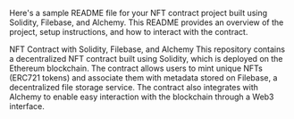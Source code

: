 
Here's a sample README file for your NFT contract project built using Solidity, Filebase, and Alchemy. This README provides an overview of the project, setup instructions, and how to interact with the contract.

NFT Contract with Solidity, Filebase, and Alchemy
This repository contains a decentralized NFT contract built using Solidity, which is deployed on the Ethereum blockchain. The contract allows users to mint unique NFTs (ERC721 tokens) and associate them with metadata stored on Filebase, a decentralized file storage service. The contract also integrates with Alchemy to enable easy interaction with the blockchain through a Web3 interface.
